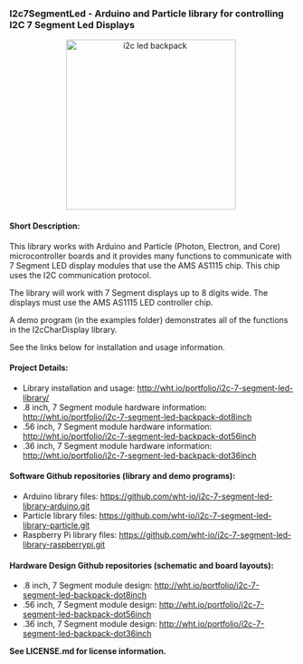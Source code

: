### I2c7SegmentLed - Arduino and Particle library for controlling I2C 7 Segment Led Displays

<div style="text-align: center;">

<div style="display: inline-block; margin-right: 5px;">
<img class="size-thumbnail wp-image-176" src="http://wht.io/wp-content/uploads/projects/i2c-7-segment-led-dot56inch/i2c-7-segment-led-dot56inch-seeeduino.jpg" alt="i2c led backpack" width="300" height="300" />
</div>

</div>

#### Short Description:

This library works with Arduino and Particle (Photon, Electron, and Core) microcontroller boards and it provides many functions to communicate with 7 Segment LED display modules that use the AMS AS1115 chip. This chip uses the I2C communication protocol.

The library will work with 7 Segment displays up to 8 digits wide. The displays must use the AMS AS1115 LED controller chip.

A demo program (in the examples folder) demonstrates all of the functions in the I2cCharDisplay library.

See the links below for installation and usage information.

#### Project Details:
* Library installation and usage:                  http://wht.io/portfolio/i2c-7-segment-led-library/
* .8 inch,  7 Segment module hardware information: http://wht.io/portfolio/i2c-7-segment-led-backpack-dot8inch
* .56 inch, 7 Segment module hardware information: http://wht.io/portfolio/i2c-7-segment-led-backpack-dot56inch
* .36 inch, 7 Segment module hardware information: http://wht.io/portfolio/i2c-7-segment-led-backpack-dot36inch

#### Software Github repositories (library and demo programs):
* Arduino library files:      https://github.com/wht-io/i2c-7-segment-led-library-arduino.git
* Particle library files:     https://github.com/wht-io/i2c-7-segment-led-library-particle.git
* Raspberry Pi library files: https://github.com/wht-io/i2c-7-segment-led-library-raspberrypi.git

#### Hardware Design Github repositories (schematic and board layouts):
* .8 inch,  7 Segment module design: http://wht.io/portfolio/i2c-7-segment-led-backpack-dot8inch
* .56 inch, 7 Segment module design: http://wht.io/portfolio/i2c-7-segment-led-backpack-dot56inch
* .36 inch, 7 Segment module design: http://wht.io/portfolio/i2c-7-segment-led-backpack-dot36inch


**See LICENSE.md for license information.**
